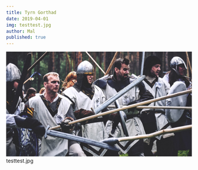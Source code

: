 ```yaml
---
title: Tyrn Gorthad
date: 2019-04-01
img: testtest.jpg
author: Mal
published: true
---
```


![alt](/img/testtest.jpg) testtest.jpg
